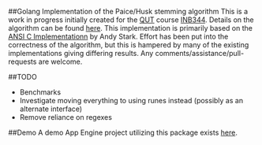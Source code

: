 ##Golang Implementation of the Paice/Husk stemming algorithm
This is a work in progress initially created for the [QUT](http://www.qut.edu.au/ "Queensland University of Technology") course [INB344](http://www.qut.edu.au/study/unit-search/unit?unitCode=INB344&idunit=43393). Details on the algorithm can be found [here](http://www.comp.lancs.ac.uk/computing/research/stemming/Links/paice.htm "Lancaster School of Computing"). This implementation is primarily based on the [ANSI C Implementationn](http://www.comp.lancs.ac.uk/computing/research/stemming/Links/implementations.htm) by Andy Stark. Effort has been put into the correctness of the algorithm, but this is hampered by many of the existing implementations giving differing results. Any comments/assistance/pull-requests are welcome.

##TODO
* Benchmarks
* Investigate moving everything to using runes instead (possibly as an alternate interface)
* Remove reliance on regexes

##Demo
A demo App Engine project utilizing this package exists [here](http://paicehusk.appspot.com/).
